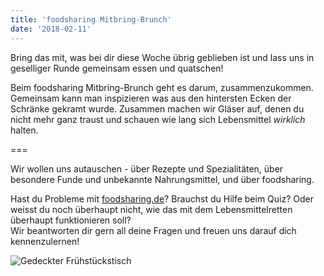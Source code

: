 ```yaml
---
title: 'foodsharing Mitbring-Brunch'
date: '2018-02-11'
---
```


Bring das mit, was bei dir diese Woche übrig geblieben ist und lass uns in geselliger Runde gemeinsam essen und quatschen!

Beim foodsharing Mitbring-Brunch geht es darum, zusammenzukommen.  
Gemeinsam kann man inspizieren was aus den hintersten Ecken der Schränke gekramt wurde. Zusammen machen wir Gläser auf, denen du nicht mehr ganz traust und schauen wie lang sich Lebensmittel _wirklich_ halten.

===

Wir wollen uns autauschen  - über Rezepte und Spezialitäten, über besondere Funde und unbekannte Nahrungsmittel, und über foodsharing.

Hast du Probleme mit [foodsharing.de](https://foodsharing.de)? Brauchst du Hilfe beim Quiz? Oder weisst du noch überhaupt nicht, wie das mit dem Lebensmittelretten überhaupt funktionieren soll?  
Wir beantworten dir gern all deine Fragen und freuen uns darauf dich kennenzulernen!

![Gedeckter Frühstückstisch](/pics/breakfast.jpg)
